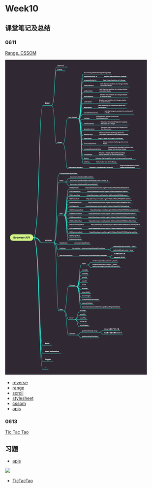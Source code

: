# Week10

## 课堂笔记及总结

### 0611

[Range, CSSOM](./2020-06-11.md)

![](./Browser_API.png)

- [reverse](./html/reverse.html)
- [range](./html/range.html)
- [scroll](./html/scroll.html)
- [stylesheet](./html/stylesheet.html)
- [cssom](./html/cssom.js)
- [apis](./html/apis.html)


### 0613

[Tic Tac Tao](./2020-06-13.md)



## 习题

- [apis](./apis.xmind)

![](./apis.png)


- [TicTacTao](./TicTacToe/v3.html)
